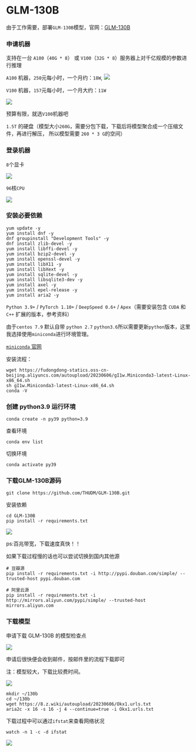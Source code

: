 # GLM-130B

由于工作需要，部署`GLM-130B`模型，官网：[GLM-130B](https://github.com/THUDM/GLM-130B)


### 申请机器

支持在一台 `A100`（`40G * 8`） 或 `V100`（`32G * 8`）服务器上对千亿规模的参数进行推理


`A100` 机器，`250`元每小时，一个月约：`18W`,
![](https://7.z.wiki/autoupload/20230606/Mo3u.170X1774-image.png)

`V100` 机器，`157`元每小时，一个月大约：`11W`

![](https://0.z.wiki/autoupload/20230606/VMp1.170X1770-image.png)

预算有限，就选`V100`机器吧

`1.5T` 的硬盘（模型大小`260G`，需要分包下载，下载后将模型聚合成一个压缩文件，再进行解压，
所以模型需要 `260 * 3 G`的空间）


### 登录机器

`8`个显卡

![](https://0.z.wiki/autoupload/20230606/xnpS.1674X1314-image.png)

`96`核`CPU`

![](https://6.z.wiki/autoupload/20230606/QJlJ.966X2066-image.png)


### 安装必要依赖

```
yum update -y
yum install dnf -y
dnf groupinstall "Development Tools" -y
dnf install zlib-devel -y
yum install libffi-devel -y
yum install bzip2-devel -y
yum install openssl-devel -y
yum install libX11 -y
yum install libXext -y
yum install sqlite-devel -y
yum install libsqlite3-dev -y
yum install axel -y
yum install epel-release -y
yum install aria2 -y
```

`Python 3.9+` / `PyTorch 1.10+` / `DeepSpeed 0.6+` / `Apex`（需要安装包含 `CUDA` 和 `C++` 扩展的版本，参考资料）

由于`centos 7.9` 默认自带 `python 2.7` `python3.6`所以需要更新`python`版本，这里我选择使用`miniconda`进行环境管理。


[`miniconda` 官网](https://docs.conda.io/en/latest/miniconda.html)




安装流程：
```
wget https://fudongdong-statics.oss-cn-beijing.aliyuncs.com/autoupload/20230606/gI1w.Miniconda3-latest-Linux-x86_64.sh
sh gI1w.Miniconda3-latest-Linux-x86_64.sh
conda -V
```




### 创建 python3.9 运行环境


```
conda create -n py39 python=3.9
```

查看环境
```
conda env list
```

切换环境
```
conda activate py39
```


### 下载GLM-130B源码

```
git clone https://github.com/THUDM/GLM-130B.git
```

安装依赖

```
cd GLM-130B
pip install -r requirements.txt
```

![](https://5.z.wiki/autoupload/20230606/G0XY.1396X2072-image.png)

ps:百兆带宽，下载速度真快！！

如果下载过程慢的话也可以尝试切换到国内其他源
```
# 豆瓣源
pip install -r requirements.txt -i http://pypi.douban.com/simple/ --trusted-host pypi.douban.com

# 阿里云源
pip install -r requirements.txt -i http://mirrors.aliyun.com/pypi/simple/ --trusted-host mirrors.aliyun.com
```



### 下载模型

申请下载 GLM-130B 的模型检查点

![](https://2.z.wiki/autoupload/20230606/9DVX.1320X1846-image.png)


申请后很快便会收到邮件，按邮件里的流程下载即可

注：模型较大，下载比较费时间。



![](https://3.z.wiki/autoupload/20230606/zOg4.1036X2796-image.png)


```
mkdir ~/130b
cd ~/130b
wget https://8.z.wiki/autoupload/20230606/Okx1.urls.txt
aria2c -x 16 -s 16 -j 4 --continue=true -i Okx1.urls.txt
```

下载过程中可以通过`ifstat`来查看网络状况

```
watch -n 1 -c -d ifstat
```

![](https://5.z.wiki/autoupload/20230606/01TY.372X1142-image.png)
